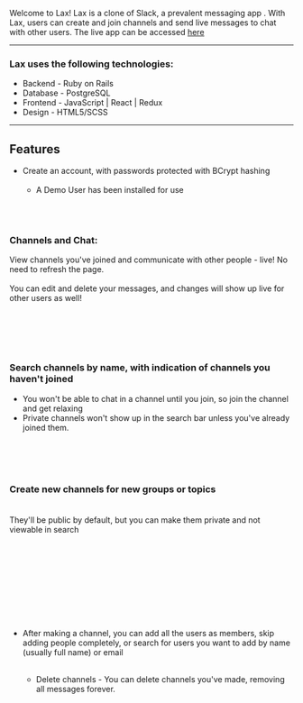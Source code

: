 
Welcome to Lax! Lax is a clone of Slack, a prevalent messaging app . With Lax, users can create and join channels and send live messages to chat with other users. The live app can be accessed [here](https://lax-13.herokuapp.com/)


---

### Lax uses the following technologies:
  * Backend - Ruby on Rails
  * Database - PostgreSQL
  * Frontend - JavaScript | React | Redux
  * Design - HTML5/SCSS
___

## Features<br>

* Create an account, with passwords protected with BCrypt hashing<br><br>
  * A Demo User has been installed for use


<br><br>
### Channels and Chat:<br>

   View channels you've joined and communicate with other people - live! No need to refresh the page.
   <br><br>
      You can edit and delete your messages, and changes will show up live for other users as well!

<br><br><br>
<br>


### Search channels by name, with indication of channels you haven't joined<br>
* You won't be able to chat in a channel until you join, so join the channel and get relaxing<br>
* Private channels won't show up in the search bar unless you've already joined them.
<br><br><br><br><br>



### Create new channels for new groups or topics <br><br>
They'll be public by default, but you can make them private and not viewable in search<br><br>
<br><br><br><br><br>
<br><br><br>


* After making a channel, you can add all the users as members, skip adding people completely, or search for users you want to add by name (usually full name) or email<br><br>

    * Delete channels - You can delete channels you've made, removing all messages forever.<br><br><br><br><br><br><br><br>

